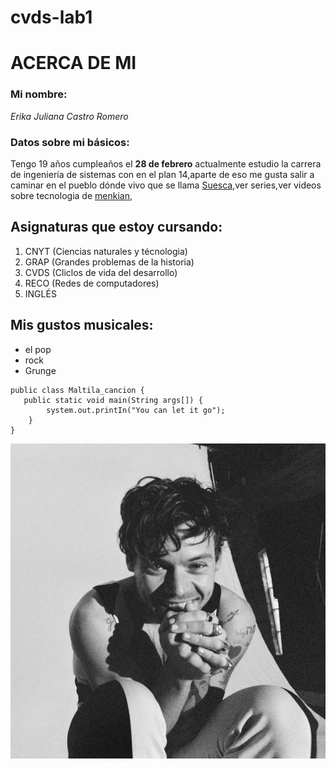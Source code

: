 # cvds-lab1

# ACERCA DE MI 
### Mi nombre:
*Erika Juliana Castro Romero*
### Datos sobre mi básicos:
Tengo 19 años cumpleaños el **28 de febrero** actualmente estudio la carrera de ingeniería de sistemas con en el plan 14,aparte de eso me gusta salir a caminar en el pueblo dónde vivo que se llama [Suesca](http://www.suesca-cundinamarca.gov.co),ver series,ver videos sobre tecnologia de [menkian](https://www.tiktok.com/@menkian?lang=es),
## Asignaturas que estoy cursando:
1. CNYT (Ciencias naturales y técnologia)
3. GRAP (Grandes problemas de la historia)
5. CVDS (Cliclos de vida del desarrollo)
6. RECO (Redes de computadores)
7. INGLÉS
## Mis gustos musicales:
* el pop
* rock
* Grunge
```
public class Maltila_cancion { 
   public static void main(String args[]) {
	    system.out.printIn("You can let it go");
    }
}
```
![Harry Styles](harry.jpg)






